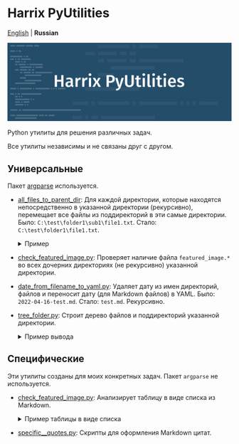 # Harrix PyUtilities

[English](https://github.com/Harrix/harrix-pyutilities/) | **Russian**

![Harrix PyUtilities](img/featured-image.svg)

Python утилиты для решения различных задач.

Все утилиты независимы и не связаны друг с другом.

## Универсальные

Пакет [argparse](https://docs.python.org/3/library/argparse.html) используется.

- [all_files_to_parent_dir](https://github.com/Harrix/harrix-pyutilities/blob/main/src/all_files_to_parent_dir.py): Для
  каждой директории, которые находятся непосредственно в указанной директории (рекурсивно), перемещает все файлы из поддиректорий в эти самые директории. Было: `C:\test\folder1\sub1\file1.txt`. Стало: `C:\test\folder1\file1.txt`.

    <details>
    <summary>Пример</summary>

  **Было:**

  ```text
  C:\test
  ├─ folder1
  │  ├─ image.jpg
  │  ├─ sub1
  │  │  ├─ file1.txt
  │  │  └─ file2.txt
  │  └─ sub2
  │     ├─ file3.txt
  │     └─ file4.txt
  └─ folder2
    └─ sub3
        ├─ file6.txt
        └─ sub4
          └─ file5.txt
  ```

  **Стало:**

  ```text
  C:\test
  ├─ folder1
  │  ├─ file1.txt
  │  ├─ file2.txt
  │  ├─ file3.txt
  │  ├─ file4.txt
  │  └─ image.jpg
  └─ folder2
    ├─ file5.txt
    └─ file6.txt
  ```

    </details>

- [check_featured_image.py](https://github.com/Harrix/harrix-pyutilities/blob/main/src/check_featured_image.py): Проверяет наличие файла `featured_image.*` во всех дочерних директориях (не рекурсивно) указанной директории.

- [date_from_filename_to_yaml.py](https://github.com/Harrix/harrix-pyutilities/blob/main/src/date_from_filename_to_yaml.py): Удаляет дату из имен директорий, файлов и переносит дату (для Markdown файлов) в YAML. Было: `2022-04-16-test.md`. Стало: `test.md`. Рекурсивно.

- [tree_folder.py](https://github.com/Harrix/harrix-pyutilities/blob/main/src/tree_folder.py): Строит дерево файлов и поддиректорий указанной директории.

  <details>
  <summary>Пример вывода</summary>

  ```text
  ├─ note1
  │  ├─ featured-image.png
  │  └─ note1.md
  └─ note2
     └─ note2.md
  ```

  </details>

## Специфические

Эти утилиты созданы для моих конкретных задач. Пакет `argparse` не используется.

- [check_featured_image.py](https://github.com/Harrix/harrix-pyutilities/blob/main/src/specific__field_list_analysis.py): Анализирует таблицу в виде списка из Markdown.

  <details>
  <summary>Пример таблицы в виде списка</summary>

  ```markdown
  # Title

  ---

  **Title of the field list** <!-- !list-as-table -->

  <!-- !item -->

  - **Field1:** Name1
  - **Field2:** One Two
  - **Field3:** 1

  <!-- !item -->

  - **Field1:** Name2
  - **Field2:** Three Four
  - **Field3:** 2

  ---
  ```

  </details>

- [specific__quotes.py](https://github.com/Harrix/harrix-pyutilities/blob/main/src/specific__quotes.py): Скрипты для оформления Markdown цитат.
